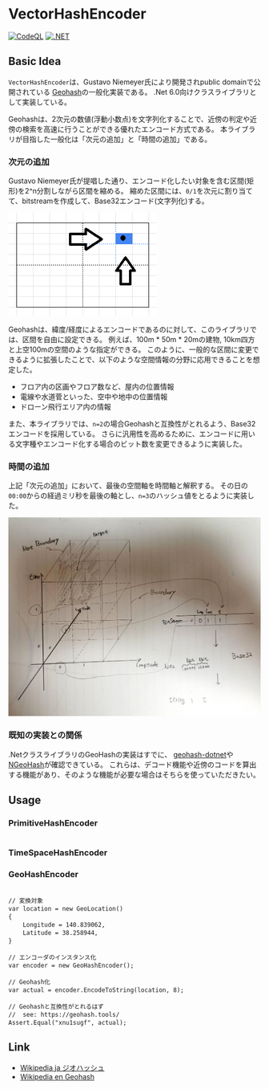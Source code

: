 # VectorHashEncoder

[![CodeQL](https://github.com/kazumatu981/VectorHashEncoder/actions/workflows/codeql.yml/badge.svg)](https://github.com/kazumatu981/VectorHashEncoder/actions/workflows/codeql.yml)
[![.NET](https://github.com/kazumatu981/VectorHashEncoder/actions/workflows/dotnet.yml/badge.svg)](https://github.com/kazumatu981/VectorHashEncoder/actions/workflows/dotnet.yml)

## Basic Idea

`VectorHashEncoder`は、Gustavo Niemeyer氏により開発されpublic domainで公開されている [Geohash](http://geohash.org/)の一般化実装である。
.Net 6.0向けクラスライブラリとして実装している。

Geohashは、2次元の数値(浮動小数点)を文字列化することで、近傍の判定や近傍の検索を高速に行うことができる優れたエンコード方式である。
本ライブラリが目指した一般化は「次元の追加」と「時間の追加」である。

### 次元の追加

Gustavo Niemeyer氏が提唱した通り、エンコード化したい対象を含む区間(矩形)を2^n分割しながら区間を縮める。
縮めた区間には、`0/1`を次元に割り当てて、bitstreamを作成して、Base32エンコード(文字列化)する。

![GeoHash](GeoHash.png)


Geohashは、緯度/経度によるエンコードであるのに対して、このライブラリでは、区間を自由に設定できる。
例えば、100m * 50m * 20mの建物, 10km四方と上空100mの空間のような指定ができる。 
このように、一般的な区間に変更できるように拡張したことで、以下のような空間情報の分野に応用できることを想定した。

* フロア内の区画やフロア数など、屋内の位置情報
* 電線や水道菅といった、空中や地中の位置情報
* ドローン飛行エリア内の情報

また、本ライブラリでは、`n=2`の場合Geohashと互換性がとれるよう、Base32エンコードを採用している。
さらに汎用性を高めるために、エンコードに用いる文字種やエンコード化する場合のビット数を変更できるように実装した。

### 時間の追加

上記「次元の追加」において、最後の空間軸を時間軸と解釈する。
その日の`00:00`からの経過ミリ秒を最後の軸とし、`n=3`のハッシュ値をとるように実装した。

![BasicIdea](BasicIdea.jpg)

### 既知の実装との関係

.NetクラスライブラリのGeoHashの実装はすでに、
[geohash-dotnet](https://www.nuget.org/packages/geohash-dotnet)や[NGeoHash](https://www.nuget.org/packages/NGeoHash)が確認できている。
これらは、デコード機能や近傍のコードを算出する機能があり、そのような機能が必要な場合はそちらを使っていただきたい。

## Usage

### PrimitiveHashEncoder

```CSharp

```

### TimeSpaceHashEncoder

### GeoHashEncoder

```CSharp

// 変換対象
var location = new GeoLocation()
{
    Longitude = 140.839062,
    Latitude = 38.258944, 
}

// エンコーダのインスタンス化
var encoder = new GeoHashEncoder();

// Geohash化
var actual = encoder.EncodeToString(location, 8);

// Geohashと互換性がとれるはず
//  see: https://geohash.tools/
Assert.Equal("xnu1sugf", actual);

```
## Link

* [Wikipedia ja ジオハッシュ](https://ja.wikipedia.org/wiki/%E3%82%B8%E3%82%AA%E3%83%8F%E3%83%83%E3%82%B7%E3%83%A5)
* [Wikipedia en Geohash](https://en.wikipedia.org/wiki/Geohash)
